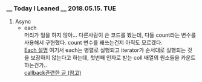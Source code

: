 ### __ Today I Leaned __ 2018.05.15. TUE

1. Async  
   - each  
     머리가 일을 하지 않아... 다른사람이 쓴 코드를 봤는데, 다들 count라는 변수를 사용해서 구현했다. count 변수를 왜쓰는건지 아직도 모르겠다.  
     [Each 설명](http://avilos.codes/server/nodejs/node-js-async-%EB%9D%BC%EC%9D%B4%EB%B8%8C%EB%9F%AC%EB%A6%AC/) 여기서 each는 병렬로 실행되고 iterator가 순서대로 실행되는 것을 보장하지 않는다고 하는데, 첫번째 인자로 받는 coll 배열의 원소들을 카운트 하는건가..  
     [callback관련한 글 (참고)](https://stackoverflow.com/questions/41880556/async-each-function)

